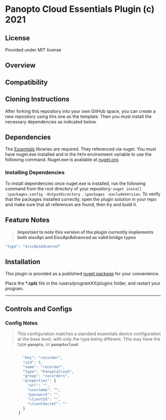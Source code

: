 # Panopto Cloud Essentials Plugin (c) 2021

## License

Provided under MIT license

## Overview

## Compatibility

## Cloning Instructions

After forking this repository into your own GitHub space, you can create a new repository using this one as the template. Then you must install the necessary dependencies as indicated below.

## Dependencies

The [Essentials](https://github.com/PepperDash/Essentials) libraries are required. They referenced via nuget. You must have nuget.exe installed and in the `PATH` environment variable to use the following command. Nuget.exe is available at [nuget.org](https://dist.nuget.org/win-x86-commandline/latest/nuget.exe).

### Installing Dependencies

To install dependencies once nuget.exe is installed, run the following command from the root directory of your repository:
`nuget install .\packages.config -OutputDirectory .\packages -excludeVersion`.
To verify that the packages installed correctly, open the plugin solution in your repo and make sure that all references are found, then try and build it.

## Feature Notes

> **Important to note this version of the plugin currently implements both eiscApi and EiscApiAdvanced as valid bridge types**

```javascript
"type": "eiscApiAdvanced"
```

## Installation

This plugin is provided as a published [nuget package](https://www.nuget.org/packages/PepperDash.Essentials.Plugin.PanoptoCloudEpi) for your convenience.

Place the **\*.cplz** file in the /users/programXX/plugins folder, and restart your program.

---

## Controls and Configs

### Config Notes

> This configuration matches a standard essentials device configuration at the base level, with only the type being different. This may have the type **`panopto`**, or **`panoptocloud`**.

```javascript

        "key": "recorder",
        "uid": 6,
        "name": "recorder",
        "type": "PanoptoCloud",
        "group": "recorders",
        "properties": {
          "url": "",
          "username": "",
          "password": "",
          "clientId": "",
          "clientSecret": ""
        }
      }
```
